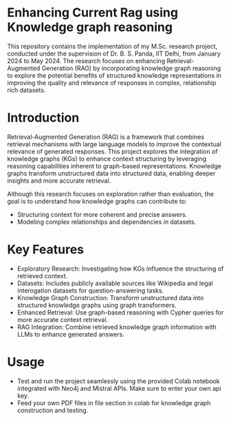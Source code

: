 # Enhancing Current Rag using Knowledge graph reasoning
This repository contains the implementation of my M.Sc. research project, conducted under the supervision of Dr. B. S. Panda, IIT Delhi, from January 2024 to May 2024. The research focuses on enhancing Retrieval-Augmented Generation (RAG) by incorporating knowledge graph reasoning to explore the potential benefits of structured knowledge representations in improving the quality and relevance of responses in complex, relationship rich datasets.


# Introduction
Retrieval-Augmented Generation (RAG) is a framework that combines retrieval mechanisms with large language models to improve the contextual relevance of generated responses. This project explores the integration of knowledge graphs (KGs) to enhance context structuring by leveraging reasoning capabilities inherent to graph-based representations. Knowledge graphs transform unstructured data into structured data, enabling deeper insights and more accurate retrieval.

Although this research focuses on exploration rather than evaluation, the goal is to understand how knowledge graphs can contribute to:

* Structuring context for more coherent and precise answers.
* Modeling complex relationships and dependencies in datasets.

# Key Features
* Exploratory Research: Investigating how KGs influence the structuring of retrieved context.
* Datasets: Includes publicly available sources like Wikipedia and  legal interogation datasets for question-answering tasks.
* Knowledge Graph Construction: Transform unstructured data into structured knowledge graphs using graph transformers.
* Enhanced Retrieval: Use graph-based reasoning with Cypher queries for more accurate context retrieval.
* RAG Integration: Combine retrieved knowledge graph information with LLMs to enhance generated answers.


# Usage
* Test and run the project seamlessly using the provided Colab notebook integrated with Neo4j and Mistral APIs. Make sure to enter your own api key.
* Feed your own PDF files in file section in colab for knowledge graph construction and testing.

  

